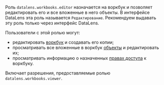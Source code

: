 Роль `datalens.workbooks.editor` назначается на воркбук и позволяет редактировать его и все вложенные в него объекты. В интерфейсе DataLens эта роль называется `Редактирование`. Рекомендуем выдавать эту роль только через интерфейс DataLens.

Пользователи с этой ролью могут:
* редактировать [воркбук](../../../datalens/workbooks-collections/index.md) и создавать его копии;
* просматривать все вложенные в воркбук [объекты](../../../datalens/concepts/index.md#component-interrelation) и редактировать их;
* просматривать информацию о назначенных [правах доступа](../../../iam/concepts/access-control/index.md) к воркбуку.

Включает разрешения, предоставляемые ролью `datalens.workbooks.viewer`.
